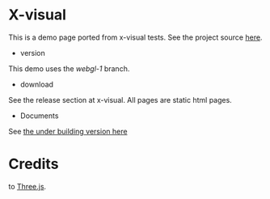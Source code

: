 # X-visual

This is a demo page ported from x-visual tests. See the project source
[here](https://github.com/odys-z/x-visual).

- version

This demo uses the *webgl-1* branch.

- download

See the release section at x-visual. All pages are static html pages.

- Documents

See [the under building version here](https://odys-z.github.io/x-visual/tests/index.html)

# Credits

to [Three.js](https://threejs.org/).
